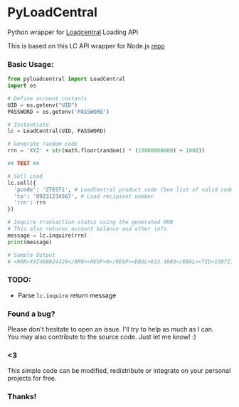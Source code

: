 # PyLoadCentral
Python wrapper for [Loadcentral](http://loadcentral.com.ph/) Loading API

This is based on this LC API wrapper for Node.js [repo](https://github.com/johnbailon/loadcentraljs)

### Basic Usage:
```python
from pyloadcentral import LoadCentral
import os

# Define account costants
UID = os.getenv("UID") 
PASSWORD = os.getenv('PASSWORD')

# Instantiate
lc = LoadCentral(UID, PASSWORD)

# Generate random code
rrn = 'XYZ' + str(math.floor(random() * (10000000000) + 1000))

## TEST ##

# Sell Load
lc.sell({
  'pcode': 'ZTEST1', # LoadCentral product code (See list of valid codes on their admin dashboard)
  'to': '09231234567', # Load recipient number
  'rrn': rrn
})

# Inquire transaction status using the generated RRN
# This also returns account balance and other info
message = lc.inquire(rrn)
print(message)

# Sample Output
# <RRN>XYZ468024420</RRN><RESP>0</RESP><EBAL>613.4603</EBAL><TID>15871700</TID><RET>0</RET><REF>WB0875250628</REF><EPIN>PIN1 125865 PIN2 656730</EPIN><ERR>Success</ERR>
```

### TODO:
* Parse ```lc.inquire``` return message

### Found a bug? 
Please don't hesitate to open an issue. I'll try to help as much as I can.  
You may also contribute to the source code. Just let me know! :)

### <3
This simple code can be modified, redistribute or integrate on your personal projects for free.

### Thanks!
